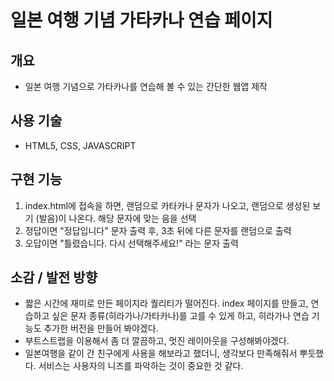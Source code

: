 # 일본 여행 기념 가타카나 연습 페이지
 
## 개요
- 일본 여행 기념으로 가타카나를 연습해 볼 수 있는 간단한 웹앱 제작
 
## 사용 기술
- HTML5, CSS, JAVASCRIPT

 
## 구현 기능
1. index.html에 접속을 하면, 랜덤으로 카타카나 문자가 나오고, 랜덤으로 생성된 보기 (발음)이 나온다. 해당 문자에 맞는 음을 선택
2. 정답이면 "정답입니다" 문자 출력 후, 3초 뒤에 다른 문자를 랜덤으로 출력
3. 오답이면 "틀렸습니다. 다시 선택해주세요!" 라는 문자 출력

## 소감 / 발전 방향
- 짧은 시간에 재미로 만든 페이지라 퀄리티가 떨어진다. index 페이지를 만들고, 연습하고 싶은 문자 종류(히라가나/가타카나)를 고를 수 있게 하고, 히라가나 연습 기능도 추가한 버전을 만들어 봐야겠다.
- 부트스트랩을 이용해서 좀 더 깔끔하고, 멋진 레이아웃을 구성해봐야겠다.
- 일본여행을 같이 간 친구에게 사용을 해보라고 했더니, 생각보다 만족해줘서 뿌듯했다. 서비스는 사용자의 니즈를 파악하는 것이 중요한 것 같다.
